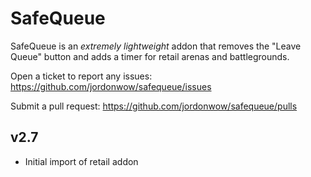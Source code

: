 # SafeQueue

SafeQueue is an _extremely lightweight_ addon that removes the "Leave Queue" button and adds a timer for retail arenas and battlegrounds.

Open a ticket to report any issues:
https://github.com/jordonwow/safequeue/issues

Submit a pull request:
https://github.com/jordonwow/safequeue/pulls

## v2.7
* Initial import of retail addon
